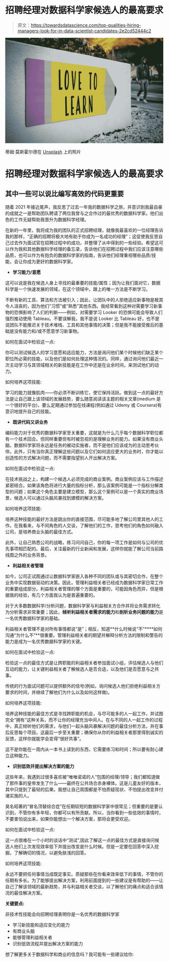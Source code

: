 # 招聘经理对数据科学家候选人的最高要求

> 原文：<https://towardsdatascience.com/top-qualities-hiring-managers-look-for-in-data-scientist-candidates-2e2cd52444c2>

![](img/ca45777a1a6d7bcd315af778563e7913.png)

蒂姆·莫斯霍尔德在 [Unsplash](https://unsplash.com?utm_source=medium&utm_medium=referral) 上的照片

# 招聘经理对数据科学家候选人的最高要求

## 其中一些可以说比编写高效的代码更重要

随着 2021 年接近尾声，我反思了过去一年我的数据科学之旅，并意识到我最自豪的成就之一是帮助团队聘请了两位我曾与之合作过的最优秀的数据科学家。他们出色的工作无疑帮助我晋升为数据科学经理。

在新的一年里，我将成为我的团队的正式招聘经理，就像我最喜欢的一位经理告诉我的那样，“正确的招聘将极大地有助于你成为一名成功的经理”；这促使我反思自己过去作为面试官在招聘过程中的成功，并整理了从中得到的一些经验。希望这可以作为我和其他数据科学经理的备忘录，告诉他们在招聘过程中我们应该注意哪些品质，也可以作为有抱负的数据科学家的指南，告诉他们经理重视哪些品质/技能，会让你成为更好的数据科学家。

*   **学习能力/意愿**

这可以说是我在候选人身上寻找的最重要的技能/属性；因为让我们面对它，数据科学是一个快速发展的领域，在这个领域中，跟上的唯一方法是不断学习。

不断有新的工具、算法和方法被引入；因此，让团队中的人拒绝适应新事物是极其令人沮丧的，因为他们“习惯”或“熟悉”其他东西。我经常看到这种对需要学习新事物的恐惧影响了人们的判断——例如，对需要学习 Looker 的恐惧可能会导致人们强烈推动使用 Tableau。不要误解我，我不是说 Looker 比 Tableau 好，也不是说团队不能推迟关于技术堆栈、工具和其他事情的决策；但是我不能接受推后的基础是没有能力和/或不愿意学习新事物。

如何在面试中检验这一点:

你可以测试候选人的学习意愿和适应能力，方法是询问他们某个时候他们缺乏某个职位所必需的技能，以及他们是如何处理这种情况的。同样，通过询问他们最近一次主动学习与其领域相关的新技能是在工作中还是在业余时间，来测试他们的动力。

如何培养这项技能:

学习的能力就像肌肉——你必须不断训练它，使它保持活跃。做到这一点的最好方法是让自己跟上该领域的发展趋势，要么随意阅读该主题的相关文章(medium 是一个很好的平台)，要么定期通过参加在线课程(例如通过 Udemy 或 Coursera)有意识地提升自己的技能。

*   **既讲代码又讲业务**

编码能力对于优秀的数据科学家至关重要，这就是为什么几乎每个数据科学职位都有一个技术回合。但同样重要但有时被忽视的是理解业务的能力。如果没有商业头脑，数据科学家将永远是任务的被动实施者，而不是他们应该成为的主动思考伙伴。此外，只有当你真正理解这些问题以及它们如何适应更大的业务时，你才能以创造性的方式解决问题，而不需要指望别人开出解决方案。

如何在面试中检验这一点:

在技术挑战之上，构建一个候选人必须完成的商业案例。商业案例应该与工作描述紧密结合。如果该角色将进行大量的指标分析，那么该案例可能是一个指标分解类型的问题；如果这个角色主要是建立模型，那么这个案例可以是一个真实的商业场景，候选人可以通过头脑风暴找到建模的解决方案。

如何培养这项技能:

培养这种技能的最好方法是跳出你的直接范围，尽可能多地了解公司里其他人的工作。在我看来，与不同角色的人交谈，了解他们的工作，思考他们的角色如何融入公司，是培养商业头脑的最佳方式。

此外，让自己熟悉公司的战略，练习问问自己，你的每一项工作是如何与公司的优先事项相匹配的。最后，关注最新的行业新闻和发展，这样你就能了解公司当前路线图之外的业务背景。

*   **利益相关者管理**

如今，公司正试图通过让数据科学家嵌入各种不同的团队或与其密切合作，在整个业务中实现数据驱动的决策。因此，管理利益相关者已经成为数据科学家日常工作的重要组成部分。利益相关者管理的哪个方面是重要的，可能因角色而异，但是根据我的经验，有几个方面我认为是普遍重要的。

对于大多数数据科学/分析问题，数据科学家与利益相关方合作并将业务需求转化为分析需求非常重要；因此，**倾听利益相关者需求的能力**和**剖析业务问题的能力**是一名优秀数据科学家的基础。

利益相关者管理不是对所有事情都说“是”；相反，知道**什么时候说“不”****如何沟通“为什么不”**很重要。管理利益相关者的期望并解释分析方法的限制和警告的能力是成为一名优秀数据科学家的关键。

如何在面试中检验这一点:

检验这一点的最佳方式是让跨职能的利益相关者参加面试小组，评估候选人与他们互动的能力，让关键利益相关者了解候选人是否合适，以及他们是否愿意与之共事。

传统的行为面试问题可以提供额外的信号(例如，询问候选人他们拒绝利益相关方要求的时间，并继续了解他们为什么以及如何这样做)。

如何培养这项技能:

培养这种技能的最佳方式是寻找跨职能的机会，与尽可能多的人一起工作，并试图完全“拥有”这种关系，而不让你的经理充当中间人。在与不同的人一起工作的过程中，真正倾听他们的需求，与他们一起头脑风暴解决问题的最佳分析方法，并在事后反思每个项目。这最后一步至关重要；确保你从你的利益相关者那里得到诚实的反馈，这样你就能学会变得“很好共事”。

这不是你能在一周内从一本书上读到的东西，它需要练习和时间；所以要有耐心建立这种能力。

*   **识别低效并提出解决方案的能力**

这些年来，我遇到过很多喜欢被“唯唯诺诺的人”包围的经理/领导；我们都知道做了那件事的皇帝发生了什么——最终在公共场合赤身裸体。这是儿童友好的版本，其中只提到了最轻的后果。我想让自己周围都是不怕质疑现状、不怕提出改变并付诸实施的人。

臭名昭著的“冒名顶替综合症”在任期较短的数据科学家中很常见；但重要的是要认识到，不管你有多年轻，你都可以有所贡献。所以，当你看到一些低效的事情时，不要害怕说出来，如果你能想出一个解决方案，那将会更受欢迎。

如何在面试中检验这一点:

这一点很难在一个小时的谈话中“测试”,因此了解这一点的最佳方式是直接询问候选人他们上次发现效率低下并提出改变是什么时候。但是一定要在回答中深入挖掘，了解确切的情况，以避免肤浅的回答。

如何培养这项技能:

永远不要把任何事情当成既定事实。质疑那些在你看来效率低下的事情，不管你的任期有多长。为了能够提出解决方案，利用前面提到的一些建议是有帮助的——让自己了解该领域的最新趋势，并与利益相关者交谈，以了解他们的痛点和适合该情况的最佳解决方案。

**关键要点:**

非技术性技能会向招聘经理表明你是一名优秀的数据科学家

*   学习新技能和适应变化的能力
*   有商业头脑
*   能够管理利益相关者
*   识别低效流程并提出解决方案的能力

想了解更多关于数据科学和商业的信息吗？我可能有一些建议给你:

[](/these-mistakes-could-easily-ruin-your-data-science-interviews-49ce03c36bef)  [](/5-mistakes-i-wish-i-had-avoided-in-my-data-science-career-6c22a44304a1)  [](https://medium.com/illumination/why-i-wont-participate-in-the-great-resignation-for-my-side-hustle-e6ef6f9c85ab) 